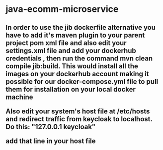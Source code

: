 # java-ecomm-microservice

<H2>In order to use the jib dockerfile alternative you have to add it's maven plugin to your parent project pom xml file and also edit your settings.xml file and add your dockerhub credentials , then run the command mvn clean compile jib:build. This would install all the images on your dockerhub account making it possible for our docker-compose.yml file to pull them for installation on your local docker machine

Also edit your system's host file at /etc/hosts and redirect traffic from keycloak to localhost. Do this: "127.0.0.1 keycloak"

add that line in your host file
